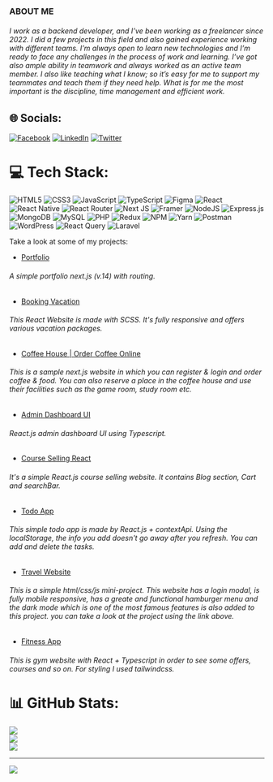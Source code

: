 ### ABOUT ME    
###### I work as a backend developer, and I’ve been working as a freelancer since 2022. I did a few projects in this field and also gained experience working with different teams. I’m always open to learn new technologies and I’m ready to face any challenges in the process of work and learning. I’ve got also ample ability in teamwork and always worked as an active team member. I also like teaching what I know; so it’s easy for me to support my teammates and teach them if they need help. What is for me the most important is the discipline, time management and efficient work.<br>

## 🌐 Socials:
[![Facebook](https://img.shields.io/badge/Facebook-%231877F2.svg?logo=Facebook&logoColor=white)](https://facebook.com/https://www.facebook.com/profile.php?id=100081294337315) [![LinkedIn](https://img.shields.io/badge/LinkedIn-%230077B5.svg?logo=linkedin&logoColor=white)](https://linkedin.com/in/behnamhamidi688) [![Twitter](https://img.shields.io/badge/Twitter-%231DA1F2.svg?logo=Twitter&logoColor=white)](https://twitter.com/Behnam365857187) 

# 💻 Tech Stack:
![HTML5](https://img.shields.io/badge/html5-%23E34F26.svg?style=for-the-badge&logo=html5&logoColor=white) ![CSS3](https://img.shields.io/badge/css3-%231572B6.svg?style=for-the-badge&logo=css3&logoColor=white) ![JavaScript](https://img.shields.io/badge/javascript-%23323330.svg?style=for-the-badge&logo=javascript&logoColor=%23F7DF1E) ![TypeScript](https://img.shields.io/badge/typescript-%23007ACC.svg?style=for-the-badge&logo=typescript&logoColor=white) ![Figma](https://img.shields.io/badge/figma-%23F24E1E.svg?style=for-the-badge&logo=figma&logoColor=white) ![React](https://img.shields.io/badge/react-%2320232a.svg?style=for-the-badge&logo=react&logoColor=%2361DAFB) ![React Native](https://img.shields.io/badge/react_native-%2320232a.svg?style=for-the-badge&logo=react&logoColor=%2361DAFB) ![React Router](https://img.shields.io/badge/React_Router-CA4245?style=for-the-badge&logo=react-router&logoColor=white) ![Next JS](https://img.shields.io/badge/Next-black?style=for-the-badge&logo=next.js&logoColor=white) ![Framer](https://img.shields.io/badge/Framer-black?style=for-the-badge&logo=framer&logoColor=blue) ![NodeJS](https://img.shields.io/badge/node.js-6DA55F?style=for-the-badge&logo=node.js&logoColor=white) ![Express.js](https://img.shields.io/badge/express.js-%23404d59.svg?style=for-the-badge&logo=express&logoColor=%2361DAFB) ![MongoDB](https://img.shields.io/badge/MongoDB-%234ea94b.svg?style=for-the-badge&logo=mongodb&logoColor=white) ![MySQL](https://img.shields.io/badge/mysql-%2300000f.svg?style=for-the-badge&logo=mysql&logoColor=white) ![PHP](https://img.shields.io/badge/php-%23777BB4.svg?style=for-the-badge&logo=php&logoColor=white) ![Redux](https://img.shields.io/badge/redux-%23593d88.svg?style=for-the-badge&logo=redux&logoColor=white)  ![NPM](https://img.shields.io/badge/NPM-%23CB3837.svg?style=for-the-badge&logo=npm&logoColor=white) ![Yarn](https://img.shields.io/badge/yarn-%232C8EBB.svg?style=for-the-badge&logo=yarn&logoColor=white) ![Postman](https://img.shields.io/badge/Postman-FF6C37?style=for-the-badge&logo=postman&logoColor=white) ![WordPress](https://img.shields.io/badge/WordPress-%23117AC9.svg?style=for-the-badge&logo=WordPress&logoColor=white) ![React Query](https://img.shields.io/badge/-React%20Query-FF4154?style=for-the-badge&logo=react%20query&logoColor=white) ![Laravel](https://img.shields.io/badge/laravel-%23FF2D20.svg?style=for-the-badge&logo=laravel&logoColor=white)

Take a look at some of my projects:
- [Portfolio](https://portfolio2-nu-opal.vercel.app/)
###### A simple portfolio next.js (v.14) with routing.
- [Booking Vacation](https://booking-theta-two.vercel.app/)
###### This React Website is made with SCSS. It's fully responsive and offers various vacation packages.
- [Coffee House | Order Coffee Online](https://coffeehouse-three.vercel.app/)
###### This is a sample next.js website in which you can register & login and order coffee & food. You can also reserve a place in the coffee house and use their facilities such as the game room, study room etc.
- [Admin Dashboard UI](https://admin-dashboard-vert-tau.vercel.app/)
###### React.js admin dashboard UI using Typescript.
- [Course Selling React](https://smarterdev.vercel.app/)
######     It's a simple React.js course selling website. It contains Blog section, Cart and searchBar.
-  [Todo App](https://todo2-sage.vercel.app/)
######     This simple todo app is made by React.js + contextApi. Using the localStorage, the info you add doesn't go away after you refresh. You can add and delete the tasks.
- [Travel Website](https://behnamhamidi1991.github.io/travel/)
###### This is a simple html/css/js mini-project. This website has a login modal, is fully mobile responsive, has a greate and functional hamburger menu and the dark mode which is one of the most famous features is also added to this project. you can take a look at the project using the link above.
- [Fitness App](https://fitnessapp-wine.vercel.app/)
###### This is gym website with React + Typescript in order to see some offers, courses and so on. For styling I used tailwindcss.



# 📊 GitHub Stats:
![](https://github-readme-stats.vercel.app/api?username=behnamhamidi1991&theme=tokyonight&hide_border=false&include_all_commits=false&count_private=false)<br/>
![](https://github-readme-streak-stats.herokuapp.com/?user=behnamhamidi1991&theme=tokyonight&hide_border=false)<br/>
![](https://github-readme-stats.vercel.app/api/top-langs/?username=behnamhamidi1991&theme=tokyonight&hide_border=false&include_all_commits=false&count_private=false&layout=compact)

---
[![](https://visitcount.itsvg.in/api?id=behnamhamidi1991&icon=0&color=0)](https://visitcount.itsvg.in)

<!-- Proudly created with GPRM ( https://gprm.itsvg.in ) -->
